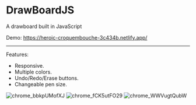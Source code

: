 # DrawBoardJS
A drawboard built in JavaScript

Demo: https://heroic-croquembouche-3c434b.netlify.app/

---

Features:
* Responsive.
* Multiple colors.
* Undo/Redo/Erase buttons.
* Changeable pen size.

![chrome_bbkpUMofXJ](https://user-images.githubusercontent.com/25286081/222858329-3c210bca-d520-4837-b3d6-e944dfa50b4e.png)
![chrome_fCK5utFO29](https://user-images.githubusercontent.com/25286081/222858333-c7dcc3cd-ba50-41e4-8217-495654898e28.png)
![chrome_WWVugtQubW](https://github.com/Suleiman700/DrawBoardJS/assets/25286081/3f36a172-aeb1-4e9f-9a94-b7892ebadb85)
